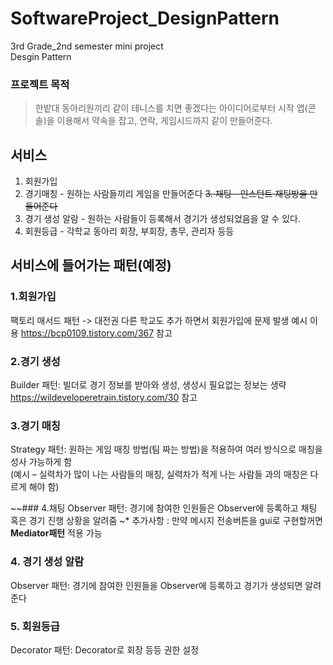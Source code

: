 # SoftwareProject_DesignPattern
3rd Grade_2nd semester mini project  
Desgin Pattern

### 프로젝트 목적
> 한밭대 동아리원끼리 같이 테니스를 치면 좋겠다는 아이디어로부터 시작
> 앱(콘솔)을 이용해서 약속을 잡고, 연락, 게임시드까지 같이 만들어준다.

## 서비스
1. 회원가입
2. 경기매칭 - 원하는 사람들끼리 게임을 만들어준다
~~3. 채팅 - 인스턴트 채팅방을 만들어준다~~
3. 경기 생성 알람 - 원하는 사람들이 등록해서 경기가 생성되었음을 알 수 있다.
4. 회원등급 - 각학교 동아리 회장, 부회장, 총무, 관리자 등등
## 서비스에 들어가는 패턴(예정)
### 1.회원가입
 팩토리 매서드 패턴 -> 대전권 다른 학교도 추가 하면서 회원가입에 문제 발생 예시 이용
 https://bcp0109.tistory.com/367 참고


### 2.경기 생성  
 Builder 패턴: 빌더로 경기 정보를 받아와 생성, 생성시 필요없는 정보는 생략    
 https://wildeveloperetrain.tistory.com/30 참고


### 3.경기 매칭  
 Strategy 패턴: 원하는 게임 매칭 방법(팀 짜는 방법)을 적용하여 여러 방식으로 매칭을 성사 가능하게 함  
(예시 – 실력차가 많이 나는 사람들의 매칭, 실력차가 적게 나는 사람들 과의 매칭은 다르게 해야 함)


~~### 4.채팅
Observer 패턴: 경기에 참여한 인원들은 Observer에 등록하고 채팅 혹은 경기 진행 상황을 알려줌
~* 추가사항 : 만약 메시지 전송버튼을 gui로 구현할꺼면 **Mediator패턴** 적용 가능

### 4. 경기 생성 알람
Observer 패턴: 경기에 참여한 인원들을 Observer에 등록하고 경기가 생성되면 알려준다


### 5. 회원등급  
Decorator 패턴: Decorator로 회장 등등 권한 설정
